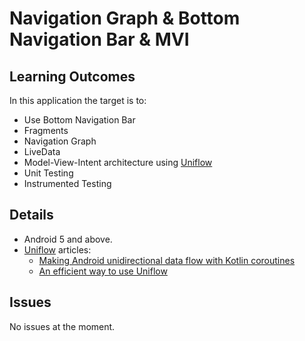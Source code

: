 # Navigation Graph & Bottom Navigation Bar & MVI

## Learning Outcomes
In this application the target is to:
- Use Bottom Navigation Bar
- Fragments
- Navigation Graph
- LiveData
- Model-View-Intent architecture using [Uniflow](https://github.com/uniflow-kt/uniflow-kt/blob/master/Documentation.md)
- Unit Testing
- Instrumented Testing

## Details
- Android 5 and above.
- [Uniflow](https://github.com/uniflow-kt/uniflow-kt/blob/master/Documentation.md) articles:
  - [Making Android unidirectional data flow with Kotlin coroutines](https://blog.kotlin-academy.com/making-android-unidirectional-data-flow-with-kotlin-coroutines-d69966717b6e) 
  - [An efficient way to use Uniflow](https://blog.kotlin-academy.com/an-efficient-way-to-use-uniflow-2b41a9785a05)

## Issues
No issues at the moment.
